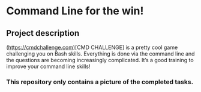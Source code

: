 # Command Line for the win!

## Project description

(https://cmdchallenge.com)[CMD CHALLENGE] is a pretty cool game challenging you on Bash skills.
Everything is done via the command line and the questions are becoming increasingly complicated.
It’s a good training to improve your command line skills!

### This repository only contains a picture of the completed tasks.
